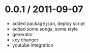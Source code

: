 
0.0.1 / 2011-09-07 
==================

  * added package json, deploy script
  * added some songs, some style
  * generator
  * key changer
  * youtube integration
